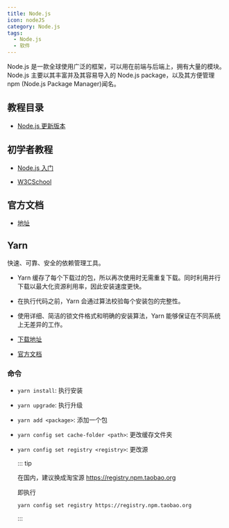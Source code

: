 ```yaml
---
title: Node.js
icon: nodeJS
category: Node.js
tags:
  - Node.js
  - 软件
---
```


Node.js 是一款全球使用广泛的框架，可以用在前端与后端上，拥有大量的模块。Node.js 主要以其丰富并及其容易导入的 Node.js package，以及其方便管理 npm (Node.js Package Manager)闻名。

<!-- more -->

## 教程目录
- [Node.js 更新版本](update.md)

## 初学者教程

- [Node.js 入门](https://www.nodebeginner.org/index-zh-cn.html)

- [W3CSchool](https://www.w3cschool.cn/nodejs/)

## 官方文档

- [地址](https://nodejs.org/dist/latest-v14.x/docs/api/)

## Yarn

快速、可靠、安全的依赖管理工具。

- Yarn 缓存了每个下载过的包，所以再次使用时无需重复下载。同时利用并行下载以最大化资源利用率，因此安装速度更快。
- 在执行代码之前，Yarn 会通过算法校验每个安装包的完整性。
- 使用详细、简洁的锁文件格式和明确的安装算法，Yarn 能够保证在不同系统上无差异的工作。

- [下载地址](https://www.yarnpkg.com/zh-Hans/docs/install#windows-stable)
- [官方文档](https://www.yarnpkg.com/zh-Hans/docs)

### 命令

- `yarn install`: 执行安装

- `yarn upgrade`: 执行升级

- `yarn add <package>`: 添加一个包

- `yarn config set cache-folder <path>`: 更改缓存文件夹

- `yarn config set registry <registry>`: 更改源

  ::: tip

  在国内，建议换成淘宝源 <https://registry.npm.taobao.org>

  即执行

  ```sh
  yarn config set registry https://registry.npm.taobao.org
  ```

  :::